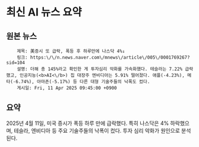 # 최신 AI 뉴스 요약

## 원본 뉴스
		제목: 美증시 또 급락, 폭등 후 하루만에 나스닥 4%↓
		링크: https:\/\/n.news.naver.com\/mnews\/article\/005\/0001769267?sid=104
		설명: 더해 총 145%라고 확인한 게 투자심리 악화를 가속화했다. 테슬라는 7.22% 급락했고, 인공지능(<b>AI<\/b>) 칩 대장주 엔비디아는 5.91% 떨어졌다. 애플(-4.23%), 메타(-6.74%), 아마존(-5.17%) 등 다른 대형 기술주들의 낙폭도 컸다.
		게시일: Fri, 11 Apr 2025 09:45:00 +0900


## 요약
2025년 4월 11일, 미국 증시가 폭등 하루 만에 급락했다. 특히 나스닥은 4% 하락했으며, 테슬라, 엔비디아 등 주요 기술주들의 낙폭이 컸다. 투자 심리 악화가 원인으로 분석된다.
